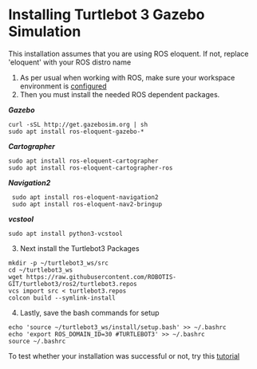# Installing Turtlebot 3 Gazebo Simulation
This installation assumes that you are using ROS eloquent. If not, replace 'eloquent' with your ROS distro name<br>
1. As per usual when working with ROS, make sure your workspace environment is [configured](ROSConfigure.md)<br>
2. Then you must install the needed ROS dependent packages.<br>

***Gazebo***
```
curl -sSL http://get.gazebosim.org | sh
sudo apt install ros-eloquent-gazebo-*
```
***Cartographer***
```
sudo apt install ros-eloquent-cartographer
sudo apt install ros-eloquent-cartographer-ros
```
***Navigation2***
```
 sudo apt install ros-eloquent-navigation2
 sudo apt install ros-eloquent-nav2-bringup
 ```
 ***vcstool***
 ```
 sudo apt install python3-vcstool
 ```
 3. Next install the Turtlebot3 Packages
 ```
 mkdir -p ~/turtlebot3_ws/src
 cd ~/turtlebot3_ws
 wget https://raw.githubusercontent.com/ROBOTIS-GIT/turtlebot3/ros2/turtlebot3.repos
 vcs import src < turtlebot3.repos
 colcon build --symlink-install
 ```
 4. Lastly, save the bash commands for setup
 ```
 echo 'source ~/turtlebot3_ws/install/setup.bash' >> ~/.bashrc
 echo 'export ROS_DOMAIN_ID=30 #TURTLEBOT3' >> ~/.bashrc
 source ~/.bashrc
 ```
 To test whether your installation was successful or not, try this [tutorial](SimpleGazeboTutorial.md)
 
